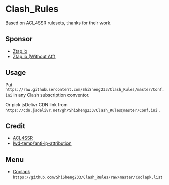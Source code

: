 # Clash_Rules

Based on ACL4SSR rulesets, thanks for their work.

## Sponsor

- [Ztap.io](https://console.ztap.io/#/register?code=B6NROnYz)
- [Ztap.io (Without Aff)](https://console.ztap.io/#/register)

## Usage

Put ```https://raw.githubusercontent.com/ShiSheng233/Clash_Rules/master/Conf.ini``` in any Clash subscription conventor. 

Or pick jsDelivr CDN link from ```https://cdn.jsdelivr.net/gh/ShiSheng233/Clash_Rules@master/Conf.ini``` .

## Credit

- [ACL4SSR](https://github.com/ACL4SSR/ACL4SSR/tree/master/Clash/Ruleset)
- [lwd-temp/anti-ip-attribution](https://github.com/lwd-temp/anti-ip-attribution)

## Menu

- [Coolapk](https://github.com/ShiSheng233/Clash_Rules/raw/master/Coolapk.list)
  ```https://github.com/ShiSheng233/Clash_Rules/raw/master/Coolapk.list```
